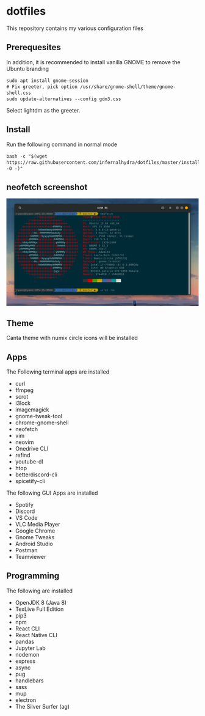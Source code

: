 # dotfiles
This repository contains my various configuration files

## Prerequesites
In addition, it is recommended to install vanilla GNOME to remove the Ubuntu branding 

```
sudo apt install gnome-session
# Fix greeter, pick option /usr/share/gnome-shell/theme/gnome-shell.css
sudo update-alternatives --config gdm3.css
```

Select lightdm as the greeter.

## Install
Run the following command in normal mode
```
bash -c "$(wget https://raw.githubusercontent.com/infernalhydra/dotfiles/master/install.sh -O -)"
```

## neofetch screenshot
![neofetch screenshot](./media/neofetch.png)

## Theme
Canta theme with numix circle icons will be installed

## Apps
The Following terminal apps are installed
* curl
* ffmpeg
* scrot
* i3lock
* imagemagick
* gnome-tweak-tool
* chrome-gnome-shell
* neofetch
* vim
* neovim
* Onedrive CLI
* refind
* youtube-dl
* htop
* betterdiscord-cli
* spicetify-cli

The following GUI Apps are installed
* Spotify
* Discord
* VS Code
* VLC Media Player
* Google Chrome
* Gnome Tweaks
* Android Studio
* Postman
* Teamviewer

## Programming
The following are installed
* OpenJDK 8 (Java 8)
* TexLive Full Edition
* pip3
* npm
* React CLI
* React Native CLI
* pandas
* Jupyter Lab
* nodemon
* express
* async
* pug
* handlebars
* sass
* mup
* electron
* The Silver Surfer (ag)
